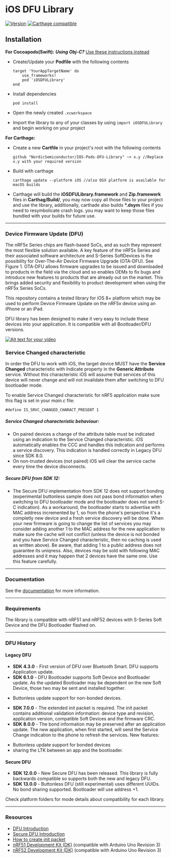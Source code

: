 # iOS DFU Library

[![Version](http://img.shields.io/cocoapods/v/iOSDFULibrary.svg)](http://cocoapods.org/pods/iOSDFULibrary)
[![Carthage compatible](https://img.shields.io/badge/Carthage-compatible-4BC51D.svg?style=flat)](https://github.com/Carthage/Carthage)

## Installation

**For Cocoapods(Swift):** ***Using Obj-C?*** [Use these instructions instead](README_OBJC.md)

- Create/Update your **Podfile** with the following contents

    ```
    target 'YourAppTargetName' do
        use_frameworks!
        pod 'iOSDFULibrary'
    end
    ```

- Install dependencies

    ```
    pod install
    ```

- Open the newly created `.xcworkspace`

- Import the library to any of your classes by using `import iOSDFULibrary` and begin working on your project


**For Carthage:**

- Create a new **Cartfile** in your project's root with the following contents

    ```
    github "NordicSemiconductor/IOS-Pods-DFU-Library" ~> x.y //Replace x.y with your required version
    ```

- Build with carthage

    ```
    carthage update --platform iOS //also OSX platform is available for macOS builds
    ```

- Carthage will build the **iOSDFULibrary.framework** and **Zip.framework** files in **Carthag/Build/**, you may now copy all those files to your project and use the library, additionally, carthade also builds **\*.dsym** files if you need to resymbolicate crash logs. you may want to keep those files bundled with your builds for future use.

---

### Device Firmware Update (DFU)

The nRF5x Series chips are flash-based SoCs, and as such they represent the most flexible solution available. A key feature of the nRF5x Series and their associated software architecture
and S-Series SoftDevices is the possibility for Over-The-Air Device Firmware Upgrade (OTA-DFU). See Figure 1. OTA-DFU allows firmware upgrades to be issued and downloaded to products 
in the field via the cloud and so enables OEMs to fix bugs and introduce new features to products that are already out on the market. 
This brings added security and flexibility to product development when using the nRF5x Series SoCs.

This repository contains a tested library for iOS 8+ platform which may be used to perform Device Firmware Update on the nRF5x device using an iPhone or an iPad.

DFU library has been designed to make it very easy to include these devices into your application. It is compatible with all Bootloader/DFU versions.

[![Alt text for your video](http://img.youtube.com/vi/LdY2m_bZTgE/0.jpg)](http://youtu.be/LdY2m_bZTgE)

### Service Changed characteristic

In order the DFU to work with iOS, the target device MUST have the **Service Changed** characteristic with Indicate property in the **Generic Attribute** service. Without this characteristic iOS will assume that services of this device will never change and will not invalidate them after switching to DFU bootloader mode.

To enable Service Changed characteristic for nRF5 application make sure this flag is set in your *main.c* file:

```#define IS_SRVC_CHANGED_CHARACT_PRESENT 1```

##### Service Changed characteristic behaviour:

- On paired devices a change of the attribute table must be indicated using an indication to the Service Changed characteristic. iOS automatically enables the CCC and handles this indication and performs a service discovery. This indication is handled correctly in Legacy DFU since SDK 8.0.
- On non-trusted devices (not paired) iOS will clear the service cache every time the device disconnects.

##### Secure DFU from SDK 12:

- The Secure DFU implementation from SDK 12 does not support bonding (experimental buttonless sample does not pass bond information when switching to DFU bootloader mode and the bootloader does not send S-C indication). As a workaround, the bootloader starts to advertise with MAC address incremented by 1, so from the phone's perspective it's a completly new device and a fresh service discovery will be done. When your new firmware is going to change the list of services you may consider adding another 1 to the MAC address for the new application to make sure the cache will not conflict (unless the device is not bonded and you have Service Changed characteristic, then no caching is used as written above). Be aware, that adding 1 to a public address does not guarantee its uniqness. Also, devices may be sold with following MAC addresses and it may happen that 2 devices have the same one. Use this feature carefully.

---

### Documentation

See the [documentation](documentation.md) for more information.

---

### Requirements

The library is compatible with nRF51 and nRF52 devices with S-Series Soft Device and the DFU Bootloader flashed on. 

---

### DFU History

#### Legacy DFU

* **SDK 4.3.0** - First version of DFU over Bluetooth Smart. DFU supports Application update.
* **SDK 6.1.0** - DFU Bootloader supports Soft Device and Bootloader update. As the updated Bootloader may be dependent on the new Soft Device, those two may be sent and installed together.

- Buttonless update support for non-bonded devices.

* **SDK 7.0.0** - The extended init packet is required. The init packet contains additional validation information: device type and revision, application version, compatible Soft Devices and the firmware CRC.
* **SDK 8.0.0** - The bond information may be preserved after an application update. The new application, when first started, will send the Service Change indication to the phone to refresh the services. New features:

- Buttonless update support for bonded devices 
- sharing the LTK between an app and the bootloader.

#### Secure DFU

* **SDK 12.0.0** - New Secure DFU has been released. This library is fully backwards compatible so supports both the new and legacy DFU.
* **SDK 13.0.0** - Buttonless DFU (still experimental) uses different UUIDs. No bond sharing supported. Bootloader will use address +1.

Check platform folders for mode details about compatibility for each library.

---

### Resources

- [DFU Introduction](http://infocenter.nordicsemi.com/topic/com.nordic.infocenter.sdk5.v11.0.0/examples_ble_dfu.html?cp=4_0_0_4_2_1 "BLE Bootloader/DFU")
- [Secure DFU Introduction](http://infocenter.nordicsemi.com/topic/com.nordic.infocenter.sdk5.v12.0.0/ble_sdk_app_dfu_bootloader.html?cp=4_0_0_4_3_1 "BLE Secure DFU Bootloader")
- [How to create init packet](https://github.com/NordicSemiconductor/nRF-Master-Control-Panel/tree/master/init%20packet%20handling "Init packet handling")
- [nRF51 Development Kit (DK)](http://www.nordicsemi.com/eng/Products/nRF51-DK "nRF51 DK") (compatible with Arduino Uno Revision 3)
- [nRF52 Development Kit (DK)](http://www.nordicsemi.com/eng/Products/Bluetooth-Smart-Bluetooth-low-energy/nRF52-DK "nRF52 DK") (compatible with Arduino Uno Revision 3)
